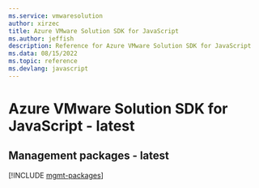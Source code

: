 ```yaml
---
ms.service: vmwaresolution
author: xirzec
title: Azure VMware Solution SDK for JavaScript
ms.author: jeffish
description: Reference for Azure VMware Solution SDK for JavaScript
ms.data: 08/15/2022
ms.topic: reference
ms.devlang: javascript
---
```

# Azure VMware Solution SDK for JavaScript - latest

## Management packages - latest
[!INCLUDE [mgmt-packages](vmware-solution-mgmt-index.md)]